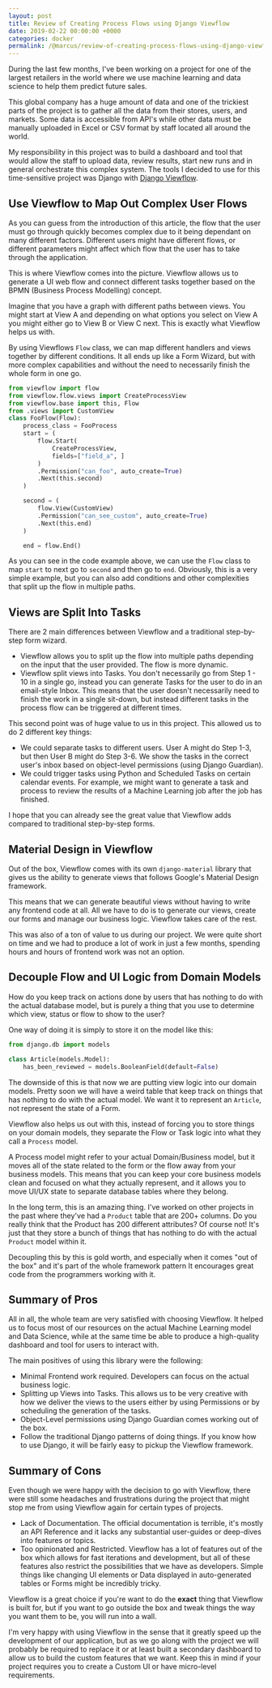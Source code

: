 ```yaml
---
layout: post
title: Review of Creating Process Flows using Django Viewflow
date: 2019-02-22 00:00:00 +0000
categories: docker
permalink: /@marcus/review-of-creating-process-flows-using-django-viewflow/
---
```


During the last few months, I've been working on a project for one of the largest retailers in the world where we use machine learning and data science to help them predict future sales.

This global company has a huge amount of data and one of the trickiest parts of the project is to gather all the data from their stores, users, and markets. Some data is accessible from API's while other data must be manually uploaded in Excel or CSV format by staff located all around the world.

My responsibility in this project was to build a dashboard and tool that would allow the staff to upload data, review results, start new runs and in general orchestrate this complex system. The tools I decided to use for this time-sensitive project was Django with [Django Viewflow](http://viewflow.io/).

## Use Viewflow to Map Out Complex User Flows
As you can guess from the introduction of this article, the flow that the user must go through quickly becomes complex due to it being dependant on many different factors. Different users might have different flows, or different parameters might affect which flow that the user has to take through the application.

This is where Viewflow comes into the picture. Viewflow allows us to generate a UI web flow and connect different tasks together based on the BPMN (Business Process Modelling) concept.

Imagine that you have a graph with different paths between views. You might start at View A and depending on what options you select on View A you might either go to View B or View C next. This is exactly what Viewflow helps us with.

By using Viewflows `Flow` class, we can map different handlers and views together by different conditions. It all ends up like a Form Wizard, but with more complex capabilities and without the need to necessarily finish the whole form in one go.

```python
from viewflow import flow
from viewflow.flow.views import CreateProcessView
from viewflow.base import this, Flow
from .views import CustomView
class FooFlow(Flow):
    process_class = FooProcess
    start = (
        flow.Start(
            CreateProcessView,
            fields=["field_a", ]
        )
        .Permission("can_foo", auto_create=True)
        .Next(this.second)
    )

    second = (
        flow.View(CustomView)
        .Permission("can_see_custom", auto_create=True)
        .Next(this.end)
    )

    end = flow.End()
```

As you can see in the code example above, we can use the `Flow` class to map `start` to next go to `second` and then go to `end`. Obviously, this is a very simple example, but you can also add conditions and other complexities that split up the flow in multiple paths.

## Views are Split Into Tasks
There are 2 main differences between Viewflow and a traditional step-by-step form wizard.

- Viewflow allows you to split up the flow into multiple paths depending on the input that the user provided. The flow is more dynamic.
- Viewflow split views into Tasks. You don't necessarily go from Step 1 - 10 in a single go, instead you can generate Tasks for the user to do in an email-style Inbox. This means that the user doesn't necessarily need to finish the work in a single sit-down, but instead different tasks in the process flow can be triggered at different times.

This second point was of huge value to us in this project. This allowed us to do 2 different key things:

- We could separate tasks to different users. User A might do Step 1-3, but then User B might do Step 3-6. We show the tasks in the correct user's inbox based on object-level permissions (using Django Guardian).
- We could trigger tasks using Python and Scheduled Tasks on certain calendar events. For example, we might want to generate a task and process to review the results of a Machine Learning job after the job has finished. 

I hope that you can already see the great value that Viewflow adds compared to traditional step-by-step forms. 

## Material Design in Viewflow
Out of the box, Viewflow comes with its own `django-material` library that gives us the ability to generate views that follows Google's Material Design framework.

This means that we can generate beautiful views without having to write any frontend code at all. All we have to do is to generate our views, create our forms and manage our business logic. Viewflow takes care of the rest.

This was also of a ton of value to us during our project. We were quite short on time and we had to produce a lot of work in just a few months, spending hours and hours of frontend work was not an option.

## Decouple Flow and UI Logic from Domain Models
How do you keep track on actions done by users that has nothing to do with the actual database model, but is purely a thing that you use to determine which view, status or flow to show to the user?

One way of doing it is simply to store it on the model like this:

```python
from django.db import models

class Article(models.Model):
    has_been_reviewed = models.BooleanField(default=False)
```

The downside of this is that now we are putting view logic into our domain models. Pretty soon we will have a weird table that keep track on things that has nothing to do with the actual model. We want it to represent an `Article`, not represent the state of a Form.

Viewflow also helps us out with this, instead of forcing you to store things on your domain models, they separate the Flow or Task logic into what they call a `Process` model. 

A Process model might refer to your actual Domain/Business model, but it moves all of the state related to the form or the flow away from your business models. This means that you can keep your core business models clean and focused on what they actually represent, and it allows you to move UI/UX state to separate database tables where they belong. 

In the long term, this is an amazing thing. I've worked on other projects in the past where they've had a `Product` table that are 200+ columns. Do you really think that the Product has 200 different attributes? Of course not! It's just that they store a bunch of things that has nothing to do with the actual `Product` model within it. 

Decoupling this by this is gold worth, and especially when it comes "out of the box" and it's part of the whole framework pattern It encourages great code from the programmers working with it.
## Summary of Pros

All in all, the whole team are very satisfied with choosing Viewflow. It helped us to focus most of our resources on the actual Machine Learning model and Data Science, while at the same time be able to produce a high-quality dashboard and tool for users to interact with.

The main positives of using this library were the following:

- Minimal Frontend work required. Developers can focus on the actual business logic.
- Splitting up Views into Tasks. This allows us to be very creative with how we deliver the views to the users either by using Permissions or by scheduling the generation of the tasks.
- Object-Level permissions using Django Guardian comes working out of the box.
- Follow the traditional Django patterns of doing things. If you know how to use Django, it will be fairly easy to pickup the Viewflow framework.

## Summary of Cons

Even though we were happy with the decision to go with Viewflow, there were still some headaches and frustrations during the project that might stop me from using Viewflow again for certain types of projects.

- Lack of Documentation. The official documentation is terrible, it's mostly an API Reference and it lacks any substantial user-guides or deep-dives into features or topics.
- Too opinionated and Restricted. Viewflow has a lot of features out of the box which allows for fast iterations and development, but all of these features also restrict the possibilities that we have as developers. Simple things like changing UI elements or Data displayed in auto-generated tables or Forms might be incredibly tricky. 

Viewflow is a great choice if you're want to do the **exact** thing that Viewflow is built for, but if you want to go outside the box and tweak things the way you want them to be, you will run into a wall. 

I'm very happy with using Viewflow in the sense that it greatly speed up the development of our application, but as we go along with the project we will probably be required to replace it or at least built a secondary dashboard to allow us to build the custom features that we want. Keep this in mind if your project requires you to create a Custom UI or have micro-level requirements.
